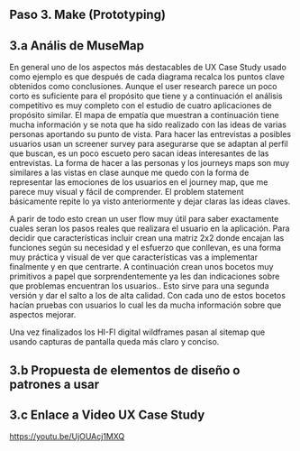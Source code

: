 ## Paso 3. Make (Prototyping) 


3.a Anális de MuseMap
-----
En general uno de los aspectos más destacables de UX Case Study usado como ejemplo es que después de cada diagrama recalca los puntos clave obtenidos como conclusiones. 
Aunque el user research parece un poco corto es suficiente para el propósito que tiene y a continuación el análisis competitivo es muy completo con el estudio de cuatro aplicaciones de propósito similar.
El mapa de empatía que muestran a continuación tiene mucha información y se nota que ha sido realizado con las ideas de varias personas aportando su punto de vista.
Para hacer las entrevistas a posibles usuarios usan un screener survey para asegurarse que se adaptan al perfil que buscan, es un poco  escueto pero sacan ideas interesantes de las entrevistas.
La forma de hacer a las personas y los journeys maps son muy similares a las vistas en clase aunque me quedo con la forma de representar las emociones de los usuarios en el journey map, que me parece muy visual y fácil de comprender.
El problem statement básicamente repite lo ya visto anteriormente y dejar claras las ideas claves.

A parir de todo esto crean un user flow muy útil para saber exactamente cuales seran los pasos reales que realizara el usuario en la aplicación.
Para decidir que características incluir crean una matriz 2x2 donde encajan las funciones según su necesidad y el esfuerzo que conllevan, es una forma muy práctica y visual de ver que características vas a implementar finalmente y en que centrarte.
A continuación crean unos bocetos muy primitivos a papel que sorprendentemente  ya les dan indicaciones sobre que problemas encuentran los usuarios.. Esto sirve para una segunda versión y dar el salto a los de alta calidad. Con cada uno de estos bocetos hacían pruebas con usuarios lo cual les da mucha información sobre que aspectos mejorar.

Una vez finalizados los HI-FI digital wildframes pasan al sitemap que usando capturas de pantalla queda más claro y conciso. 


3.b Propuesta	de	elementos	de	diseño	o	patrones	a	usar
----


3.c Enlace a Video	UX	Case	Study
----
https://youtu.be/UjOUAcj1MXQ


